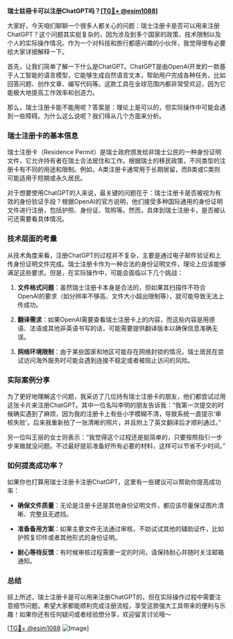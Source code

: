 **瑞士註冊卡可以注册ChatGPT吗？[[TG💪+ @esim1088](https://t.me/s/esim1088)]**

大家好，今天咱们聊聊一个很多人都关心的问题：瑞士注册卡是否可以用来注册ChatGPT？这个问题其实挺复杂的，因为涉及到多个国家的政策、技术限制以及个人的实际操作情况。作为一个对科技和旅行都感兴趣的小伙伴，我觉得很有必要给大家详细解释一下。

首先，让我们简单了解一下什么是ChatGPT。ChatGPT是由OpenAI开发的一款基于人工智能的语言模型，它能够生成自然语言文本，帮助用户完成各种任务，比如回答问题、创作文章、编写代码等。这款工具在全球范围内都非常受欢迎，因为它能极大地提高工作效率和创造力。

那么，瑞士注册卡能不能用呢？答案是：理论上是可以的，但实际操作中可能会遇到一些障碍。为什么这么说呢？我们得从几个方面来分析。

### 瑞士注册卡的基本信息

瑞士注册卡（Residence Permit）是瑞士政府颁发给非瑞士公民的一种身份证明文件，它允许持有者在瑞士合法居住和工作。根据瑞士的移民政策，不同类型的注册卡有不同的用途和限制。例如，A类注册卡通常用于长期居留，而B类或C类则可能适用于短期或永久居民。

对于想要使用ChatGPT的人来说，最关键的问题在于：瑞士注册卡是否被视为有效的身份验证手段？根据OpenAI的官方说明，他们接受多种国际通用的身份证明文件进行注册，包括护照、身份证、驾照等。然而，具体到瑞士注册卡，是否被认可还需要看具体情况。

### 技术层面的考量

从技术角度来看，注册ChatGPT的过程并不复杂，主要是通过电子邮件验证和上传身份证明文件完成。瑞士注册卡作为一种合法的身份证明文件，理论上应该能够满足这些要求。但是，在实际操作中，可能会面临以下几个挑战：

1. **文件格式问题**：虽然瑞士注册卡本身是合法的，但如果其扫描件不符合OpenAI的要求（如分辨率不够高、文件大小超出限制等），就可能导致无法上传成功。
   
2. **翻译需求**：如果OpenAI需要查看瑞士注册卡上的内容，而这些内容是用德语、法语或其他非英语书写的话，可能需要提供翻译版本以确保信息准确无误。

3. **网络环境限制**：由于某些国家和地区可能存在网络封锁的情况，瑞士居民在尝试访问海外服务时可能会遇到连接不稳定或者被阻止访问的风险。

### 实际案例分享

为了更好地理解这个问题，我采访了几位持有瑞士注册卡的朋友，他们都尝试过用这张卡片来注册ChatGPT。其中一位名叫李明的朋友告诉我：“我第一次提交的时候确实遇到了麻烦，因为我的注册卡上有些小字模糊不清，导致系统一直提示‘审核失败’。后来我重新拍了一张清晰的照片，并且附上了英文翻译后才顺利通过。”

另一位叫王丽的女士则表示：“我觉得这个过程还是挺简单的，只要按照指引一步步来做就没问题。不过最好提前准备好所有必要的材料，这样可以节省不少时间。”

### 如何提高成功率？

如果你也打算用瑞士注册卡注册ChatGPT，这里有一些建议可以帮助你提高成功率：

- **确保文件质量**：无论是注册卡还是其他身份证明文件，都应该尽量保证图片清晰、完整且无遮挡。
  
- **准备备用方案**：如果主要文件无法通过审核，不妨试试其他的辅助证件，比如护照复印件或者其他形式的身份证明。

- **耐心等待反馈**：有时候审核过程需要一定的时间，请保持耐心并随时关注邮箱通知。

### 总结

综上所述，瑞士注册卡是可以用来注册ChatGPT的，但在实际操作过程中需要注意细节问题。希望大家都能顺利完成注册流程，享受这款强大工具带来的便利与乐趣！如果你还有任何疑问或者经验想分享，欢迎留言讨论哦～ 

[[TG💪+ @esim1088](https://t.me/s/esim1088) ![Image](https://i.postimg.cc/4NQfJmqS/Snipaste-2025-05-13-00-14-12.png)]